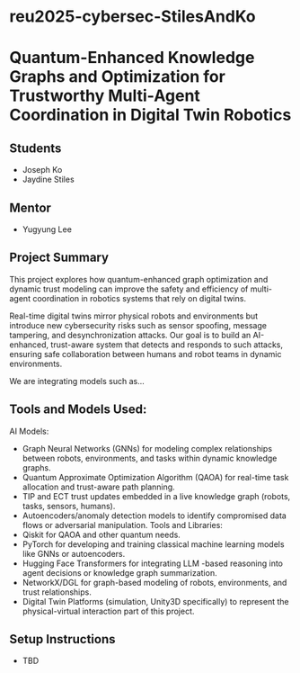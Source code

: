 # reu2025-cybersec-StilesAndKo
# Quantum-Enhanced Knowledge Graphs and Optimization for Trustworthy Multi-Agent Coordination in Digital Twin Robotics

## Students
- Joseph Ko  
- Jaydine Stiles  

## Mentor
- Yugyung Lee  

## Project Summary
This project explores how quantum-enhanced graph optimization and dynamic trust modeling can improve the safety and efficiency of multi-agent coordination in robotics systems that rely on digital twins.  

Real-time digital twins mirror physical robots and environments but introduce new cybersecurity risks such as sensor spoofing, message tampering, and desynchronization attacks. Our goal is to build an AI-enhanced, trust-aware system that detects and responds to such attacks, ensuring safe collaboration between humans and robot teams in dynamic environments.

We are integrating models such as...

## Tools and Models Used:
AI Models:
- Graph Neural Networks (GNNs) for modeling complex relationships between robots, environments, and tasks within dynamic knowledge graphs.
- Quantum Approximate Optimization Algorithm (QAOA) for real-time task allocation and trust-aware path planning.
- TIP and ECT trust updates embedded in a live knowledge graph (robots, tasks, sensors, humans).
- Autoencoders/anomaly detection models to identify compromised data flows or adversarial manipulation.
Tools and Libraries:
- Qiskit for QAOA and other quantum needs.
- PyTorch for developing and training classical machine learning models like GNNs or autoencoders.
- Hugging Face Transformers for integrating LLM -based reasoning into agent decisions or knowledge graph summarization.
- NetworkX/DGL for graph-based modeling of robots, environments, and trust relationships.
- Digital Twin Platforms (simulation, Unity3D specifically) to represent the physical-virtual interaction part of this project.

## Setup Instructions
- TBD
